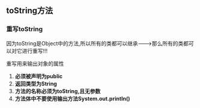 ## toString方法

### 重写toString

因为toString是Object中的方法,所以所有的类都可以继承--->那么所有的类都可以对它进行重写!!!

重写用来输出对象的属性



1. **必须被声明为public**
2. **返回类型为String**
3. **方法的名称必须为toString,且无参数**
4. **方法体中不要使用输出方法System.out.println()**